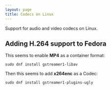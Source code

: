 ```yaml
---
layout: page
title: Codecs on Linux
---
```


Support for audio and video codecs on Linux.

## Adding H.264 support to Fedora

This seems to enable **MP4** as a container format:

    sudo dnf install gstreamer1-libav

Then this seems to add **x264enc** as a Codec:

    sudo dnf install gstreamer1-plugins-ugly

